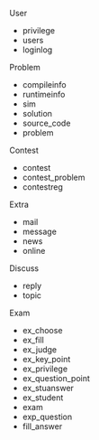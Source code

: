 User
  - privilege
  - users
  - loginlog

Problem
  - compileinfo
  - runtimeinfo
  - sim
  - solution
  - source_code
  - problem

Contest
  - contest
  - contest_problem
  - contestreg

Extra
  - mail
  - message
  - news
  - online
    
Discuss
  - reply
  - topic
    
Exam
  - ex_choose
  - ex_fill
  - ex_judge
  - ex_key_point
  - ex_privilege
  - ex_question_point
  - ex_stuanswer
  - ex_student
  - exam
  - exp_question
  - fill_answer
